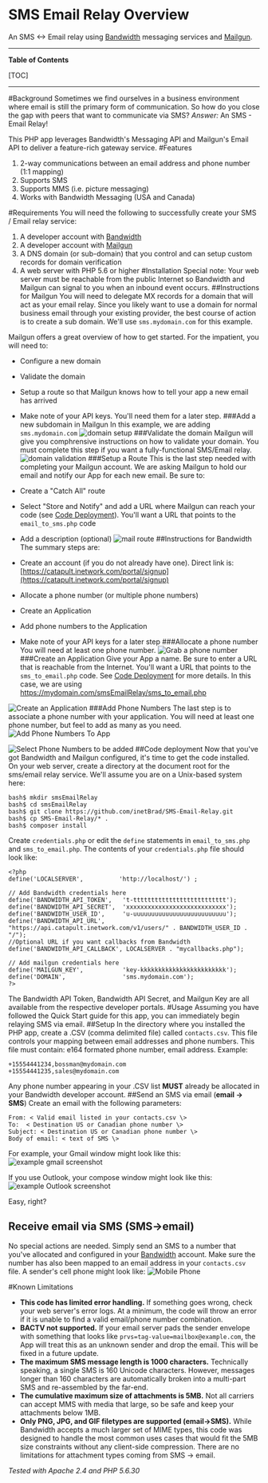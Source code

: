 # SMS Email Relay Overview
An SMS &lt;-> Email relay using [Bandwidth](https://www.bandwidth.com/) messaging services and [Mailgun](https://www.mailgun.com/).


----------
**Table of Contents**

[TOC]

----------


#Background
Sometimes we find ourselves in a business environment where email is still the primary form of communication. So how do you close the gap with peers that want to communicate via SMS?
*Answer:* An SMS - Email Relay!

This PHP app leverages Bandwidth's Messaging API and Mailgun's Email API to deliver a feature-rich gateway service.
#Features
 1. 2-way communications between an email address and phone number (1:1 mapping)
 2. Supports SMS
 3. Supports MMS (i.e. picture messaging)
 4. Works with Bandwidth Messaging (USA and Canada)

#Requirements
You will need the following to successfully create your SMS / Email relay service:

 1. A developer account with [Bandwidth](https:://www.bandwidth.com)
 2. A developer account with [Mailgun](https://www.mailgun.com)
 3. A DNS domain (or sub-domain) that you control and can setup custom records for domain verification
 4. A web server with PHP 5.6 or higher
#Installation
Special note: Your web server must be reachable from the public Internet so Bandwidth and Mailgun can signal to you when an inbound event occurs.
##Instructions for Mailgun
You will need to delegate MX records for a domain that will act as your email relay. Since you likely want to use a domain for normal business email through your existing provider, the best course of action is to create a sub domain. We'll use `sms.mydomain.com` for this example.

Mailgun offers a great overview of how to get started. For the impatient, you will need to:

 - Configure a new domain
 - Validate the domain
 - Setup a route so that Mailgun knows how to tell your app a new email has arrived
 - Make note of your API keys. You'll need them for a later step.
###Add a new subdomain in Mailgun
In this example, we are adding `sms.mydomain.com`
![domain setup](https://www.dropbox.com/s/b1m7ky29oxpl8r8/mailgun-newdomain.png?dl=1)
###Validate the domain
Mailgun will give you comphrensive instructions on how to validate your domain. You must complete this step if you want a fully-functional SMS/Email relay.
![domain validation](https://www.dropbox.com/s/sn8zqws9wlvljam/mailgun-domainsetp.png?dl=1)
###Setup a Route
This is the last step needed with completing your Mailgun account. We are asking Mailgun to hold our email and notify our App for each new email. Be sure to:

 - Create a "Catch All" route
 - Select "Store and Notify" and add a URL where Mailgun can reach your code (see [Code Deployment](#code-deployment)). You'll want a URL that points to the `email_to_sms.php` code
 - Add a description (optional)
![mail route](https://www.dropbox.com/s/5ixmitjh8ggvw5n/mailgin-route.png?dl=1)
##Instructions for Bandwidth
The summary steps are:

 - Create an account (if you do not already have one). Direct link is: [https://catapult.inetwork.com/portal/signup](https://catapult.inetwork.com/portal/signup)
 - Allocate a phone number (or multiple phone numbers)
 - Create an Application
 - Add phone numbers to the Application
 - Make note of your API keys for a later step
###Allocate a phone number
You will need at least one phone number.
![Grab a phone number](https://www.dropbox.com/s/f8udovw9y89ke0m/bandwidth-number.png?dl=1)
###Create an Application
Give your App a name. Be sure to enter a URL that is reachable from the Internet. You'll want a URL that points to the `sms_to_email.php` code. See [Code Deployment](#code-deployment) for more details. In this case, we are using https://mydomain.com/smsEmailRelay/sms_to_email.php

![Create an Application](https://www.dropbox.com/s/5tacbvbyqpzliv9/bandwidth-appcreate.png?dl=1)
###Add Phone Numbers
The last step is to associate a phone number with your application. You will need at least one phone number, but feel to add as many as you need.
![Add Phone Numbers To App](https://www.dropbox.com/s/c2rnz9ck7pwaevu/bandwidth-appaddnumber.png?dl=1)

![Select Phone Numbers to be added](https://www.dropbox.com/s/6ftonld2fbh8tvm/bandwidth-appselectnumber.png?dl=1)
##Code deployment
Now that you've got Bandwidth and Mailgun configured, it's time to get the code installed. On your web server, create a directory at the document root for the sms/email relay service. We'll assume you are on a Unix-based system here:
```
bash$ mkdir smsEmailRelay
bash$ cd smsEmailRelay
bash$ git clone https://github.com/inetBrad/SMS-Email-Relay.git
bash$ cp SMS-Email-Relay/* .
bash$ composer install
```
Create `credentials.php` or edit the `define` statements in `email_to_sms.php` and `sms_to_email.php`. The contents of your `credentials.php` file should look like:

    <?php
    define('LOCALSERVER',          'http://localhost/') ;
    
    // Add Bandwidth credentials here
    define('BANDWIDTH_API_TOKEN',	't-tttttttttttttttttttttttttt');
    define('BANDWIDTH_API_SECRET', 	'xxxxxxxxxxxxxxxxxxxxxxxxxxxx');
    define('BANDWIDTH_USER_ID', 	'u-uuuuuuuuuuuuuuuuuuuuuuuuuu');
    define('BANDWIDTH_API_URL',     "https://api.catapult.inetwork.com/v1/users/" . BANDWIDTH_USER_ID . "/");
    //Optional URL if you want callbacks from Bandwidth
    define('BANDWIDTH_API_CALLBACK', LOCALSERVER . "mycallbacks.php");
    
    // Add mailgun credentials here
    define('MAILGUN_KEY', 			'key-kkkkkkkkkkkkkkkkkkkkkkkk');
    define('DOMAIN',				'sms.mydomain.com');
    ?>
The Bandwidth API Token, Bandwidth API Secret, and Mailgun Key are all available from the respective developer portals.
#Usage
Assuming you have followed the Quick Start guide for this app, you can immediately begin relaying SMS via email.
##Setup 
In the directory where you installed the PHP app, create a .CSV (comma delimited file) called `contacts.csv`. This file controls your mapping between email addresses and phone numbers. This file must contain:
e164 formated phone number, email address. Example:
```
+15554441234,bossman@mydomain.com
+15554441235,sales@mydomain.com
```
Any phone number appearing in your .CSV list **MUST** already be allocated in your Bandwidth developer account.
##Send an SMS via email (**email -\> SMS**)
Create an email with the following parameters:

    From: < Valid email listed in your contacts.csv \>
    To:  < Destination US or Canadian phone number \>
    Subject: < Destination US or Canadian phone number \>
    Body of email: < text of SMS \>

For example, your Gmail window might look like this:
![example gmail screenshot](https://www.dropbox.com/s/r2r84rzr01l34ku/screenshot-mail.google.com-2017-07-12-19-18-10.png?dl=1)

If you use Outlook, your compose window might look like this:
![example Outlook screenshot](https://www.dropbox.com/s/6d9zqfrxoji6yen/screenshot-outlook.png?dl=1)

Easy, right?
## Receive email via SMS (**SMS-\>email**)
No special actions are needed. Simply send an SMS to a number that you've allocated and configured in your [Bandwidth](https://bandwidth.com) account. Make sure the number has also been mapped to an email address in your `contacts.csv` file.
A sender's cell phone might look like:
![Mobile Phone](https://www.dropbox.com/s/iuqaq4rdcjp7mlo/screenshot-mobile.png?dl=1)

#Known Limitations

 - **This code has limited error handling.** If something goes wrong, check your web server's error logs. At a minimum, the code will throw an error if it is unable to find a valid email/phone number combination.
 - **BACTV not supported.** If your email server pads the sender envelope with something that looks like `prvs=tag-value=mailbox@example.com`, the App will treat this as an unknown sender and drop the email. This will be fixed in a future update.
 - **The maximum SMS message length is 1000 characters.** Technically speaking, a single SMS is 160 Unicode characters. However, messages longer than 160 characters are automatically broken into a multi-part
   SMS and re-assembled by the far-end.
 - **The cumulative maximum size of attachments is 5MB.** Not all carriers can accept MMS with media that large, so be safe and keep your attachments below 1MB.
 - **Only PNG, JPG, and GIF filetypes are supported (email-\>SMS).** While Bandwidth accepts a much larger set of MIME types, this code was designed to handle the most common uses cases that would fit the 5MB size constraints without any client-side compression. There are no limitations for attachment types coming from SMS -\> email.

*Tested with Apache 2.4 and PHP 5.6.30*